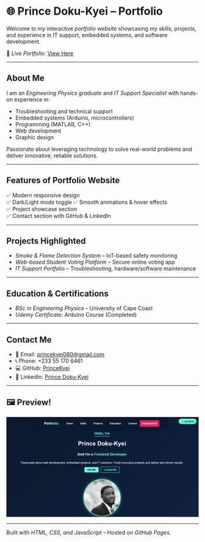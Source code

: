 # 🌐 Prince Doku-Kyei – Portfolio

Welcome to my interactive *portfolio website* showcasing my skills, projects, and experience in IT support, embedded systems, and software development.  

🔗 *Live Portfolio:* [View Here](https://princekyei.github.io/PRINCE-PORTFOLIO/)  

---

## About Me
I am an *Engineering Physics graduate* and *IT Support Specialist* with hands-on experience in:
- Troubleshooting and technical support
- Embedded systems (Arduino, microcontrollers)
- Programming (MATLAB, C++)
- Web development
- Graphic design  

Passionate about leveraging technology to solve real-world problems and deliver innovative, reliable solutions.

---

## Features of Portfolio Website
✅ Modern responsive design  
✅ Dark/Light mode toggle
✅ Smooth animations & hover effects  
✅ Project showcase section  
✅ Contact section with GitHub & LinkedIn  

---

## Projects Highlighted
- *Smoke & Flame Detection System* – IoT-based safety monitoring  
- *Web-based Student Voting Platform* – Secure online voting app  
- *IT Support Portfolio* – Troubleshooting, hardware/software maintenance  

---

## Education & Certifications
- *BSc in Engineering Physics* – University of Cape Coast  
- *Udemy Certificate*: Arduino Course (Completed)  

---

## Contact Me
- 📧 Email: [princekyei080@gmail.com](mailto:princekyei080@gmail.com)  
- 📞 Phone: +233 55 170 6461  
- 💻 GitHub: [PrinceKyei](https://github.com/PrinceKyei)  
- 🔗 LinkedIn: [Prince Doku-Kyei](https://gh.linkedin.com/in/prince-doku-kyei-45646b26b)  

---

## 🖼 Preview!
![Portfolio preview](<Portfolio dark mode.png>)

---

Built with *HTML, CSS, and JavaScript* – Hosted on *GitHub Pages*.
